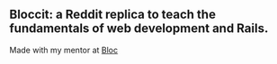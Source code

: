 ## Bloccit: a Reddit replica to teach the fundamentals of web development and Rails.

Made with my mentor at [Bloc](http://bloc.io)


